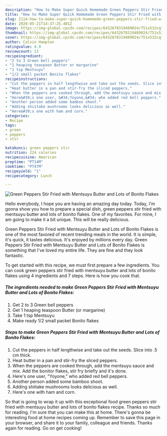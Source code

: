 ```yaml
---
description: "How to Make Super Quick Homemade Green Peppers Stir Fried with Mentsuyu Butter and Lots of Bonito Flakes"
title: "How to Make Super Quick Homemade Green Peppers Stir Fried with Mentsuyu Butter and Lots of Bonito Flakes"
slug: 2114-how-to-make-super-quick-homemade-green-peppers-stir-fried-with-mentsuyu-butter-and-lots-of-bonito-flakes
date: 2020-05-21T14:37:25.401Z
image: https://img-global.cpcdn.com/recipes/6432678319489024/751x532cq70/green-peppers-stir-fried-with-mentsuyu-butter-and-lots-of-bonito-flakes-recipe-main-photo.jpg
thumbnail: https://img-global.cpcdn.com/recipes/6432678319489024/751x532cq70/green-peppers-stir-fried-with-mentsuyu-butter-and-lots-of-bonito-flakes-recipe-main-photo.jpg
cover: https://img-global.cpcdn.com/recipes/6432678319489024/751x532cq70/green-peppers-stir-fried-with-mentsuyu-butter-and-lots-of-bonito-flakes-recipe-main-photo.jpg
author: Calvin Hampton
ratingvalue: 4.9
reviewcount: 13
recipeingredient:
- "2 to 3 Green bell peppers"
- "1 heaping teaspoon Butter or margarine"
- "1 tsp Mentsuyu"
- "1/2 small packet Bonito flakes"
recipeinstructions:
- "Cut the peppers in half lengthwise and take out the seeds. Slice into .5 cm thick."
- "Heat butter in a pan and stir-fry the sliced peppers."
- "When the peppers are cooked through, add the mentsuyu sauce and mix. Add the bonitor flakes, stir fry briefly and it&#39;s done."
- "Here&#39;s one user, &#34;Yoyone,&#34; who added red bell peppers."
- "Another person added some bamboo shoot."
- "Adding shiitake mushrooms looks delicious as well."
- "Here&#39;s one with ham and corn."
categories:
- Recipe
tags:
- green
- peppers
- stir

katakunci: green peppers stir 
nutrition: 224 calories
recipecuisine: American
preptime: "PT14M"
cooktime: "PT47M"
recipeyield: "1"
recipecategory: Lunch

---
```



![Green Peppers Stir Fried with Mentsuyu Butter and Lots of Bonito Flakes](https://img-global.cpcdn.com/recipes/6432678319489024/751x532cq70/green-peppers-stir-fried-with-mentsuyu-butter-and-lots-of-bonito-flakes-recipe-main-photo.jpg)

Hello everybody, I hope you are having an amazing day today. Today, I'm gonna show you how to prepare a special dish, green peppers stir fried with mentsuyu butter and lots of bonito flakes. One of my favorites. For mine, I am going to make it a bit unique. This will be really delicious.



Green Peppers Stir Fried with Mentsuyu Butter and Lots of Bonito Flakes is one of the most favored of recent trending meals in the world. It is simple, it's quick, it tastes delicious. It's enjoyed by millions every day. Green Peppers Stir Fried with Mentsuyu Butter and Lots of Bonito Flakes is something that I've loved my entire life. They are fine and they look fantastic.


To get started with this recipe, we must first prepare a few ingredients. You can cook green peppers stir fried with mentsuyu butter and lots of bonito flakes using 4 ingredients and 7 steps. Here is how you cook that.

<!--inarticleads1-->

##### The ingredients needed to make Green Peppers Stir Fried with Mentsuyu Butter and Lots of Bonito Flakes:

1. Get 2 to 3 Green bell peppers
1. Get 1 heaping teaspoon Butter (or margarine)
1. Take 1 tsp Mentsuyu
1. Make ready 1/2 small packet Bonito flakes




<!--inarticleads2-->

##### Steps to make Green Peppers Stir Fried with Mentsuyu Butter and Lots of Bonito Flakes:

1. Cut the peppers in half lengthwise and take out the seeds. Slice into .5 cm thick.
1. Heat butter in a pan and stir-fry the sliced peppers.
1. When the peppers are cooked through, add the mentsuyu sauce and mix. Add the bonitor flakes, stir fry briefly and it&#39;s done.
1. Here&#39;s one user, &#34;Yoyone,&#34; who added red bell peppers.
1. Another person added some bamboo shoot.
1. Adding shiitake mushrooms looks delicious as well.
1. Here&#39;s one with ham and corn.




So that is going to wrap it up with this exceptional food green peppers stir fried with mentsuyu butter and lots of bonito flakes recipe. Thanks so much for reading. I'm sure that you can make this at home. There's gonna be interesting food at home recipes coming up. Remember to save this page in your browser, and share it to your family, colleague and friends. Thanks again for reading. Go on get cooking!
